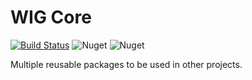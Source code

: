# WIG Core

[![Build Status](https://wigprojects.visualstudio.com/WIGCore/_apis/build/status/%5BPROD%5D%20WIG-Core?branchName=master)](https://wigprojects.visualstudio.com/WIGCore/_build/latest?definitionId=44&branchName=master)
![Nuget](https://img.shields.io/nuget/v/wig.core)
![Nuget](https://img.shields.io/nuget/dt/wig.core)

Multiple reusable packages to be used in other projects.

